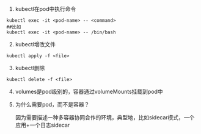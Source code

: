 1. kubectl在pod中执行命令

```shell
kubectl exec -it <pod-name> -- <command>
##比如
kubectl exec -it <pod-name> -- /bin/bash
```

2. kubectl增改文件

```shell
kubectl apply -f <file>
```

3. kubectl删除

```shell
kubectl delete -f <file>
```

4. volumes是pod级别的，容器通过volumeMounts挂载到pod中
5. 为什么需要pod，而不是容器？

    因为需要描述一种多容器协同合作的环境，典型地，比如sidecar模式，一个应用+一个日志sidecar